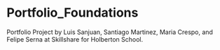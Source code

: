 # Portfolio_Foundations
Portfolio Project by Luis Sanjuan, Santiago Martinez, Maria Crespo, and Felipe Serna at Skillshare for Holberton School.
